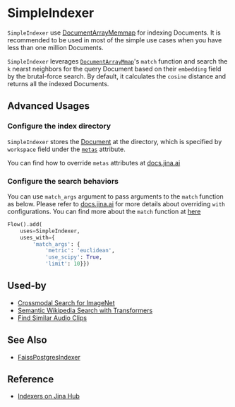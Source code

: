 # SimpleIndexer

`SimpleIndexer` use [DocumentArrayMemmap](https://docs.jina.ai/fundamentals/document/documentarraymemmap-api/) for indexing Documents. It is recommended to be used in most of the simple use cases when you have less than one million Documents. 

`SimpleIndexer` leverages [`DocumentArrayMmap`](https://docs.jina.ai/fundamentals/document/documentarraymemmap-api/)'s `match` function and search the `k` nearst neighbors for the query Document based on their `embedding` field by the brutal-force search. By default, it calculates the `cosine` distance and returns all the indexed Documents.



## Advanced Usages

### Configure the index directory

`SimpleIndexer` stores the [Document](https://docs.jina.ai/fundamentals/document/document-api/) at the directory, which is specified by `workspace` field under the [`metas`](https://docs.jina.ai/fundamentals/executor/executor-built-in-features/#meta-attributes) attribute. 

You can find how to override `metas` attributes at [docs.jina.ai](https://docs.jina.ai/fundamentals/flow/add-exec-to-flow/#override-metas-configuration)


### Configure the search behaviors

You can use `match_args` argument to pass arguments to the `match` function as below. Please refer to [docs.jina.ai](https://docs.jina.ai/fundamentals/flow/add-exec-to-flow/#override-with-configuration) for more details about overriding `with` configurations. You can find more about the `match` function at [here](https://docs.jina.ai/api/jina.types.arrays.abstract/#jina.types.arrays.abstract.AbstractDocumentArray.match)

```python
Flow().add(
    uses=SimpleIndexer,
    uses_with={
        'match_args': {
            'metric': 'euclidean',
            'use_scipy': True,
            'limit': 10}})
```

## Used-by

- [Crossmodal Search for ImageNet](https://github.com/jina-ai/example-crossmodal-search)
- [Semantic Wikipedia Search with Transformers](https://github.com/jina-ai/examples/tree/master/wikipedia-sentences)
- [Find Similar Audio Clips](https://github.com/jina-ai/examples/tree/master/audio-to-audio-search)


## See Also
- [FaissPostgresIndexer](https://hub.jina.ai/executor/ugatwtp8)

## Reference
- [Indexers on Jina Hub](https://docs.jina.ai/advanced/experimental/indexers/)